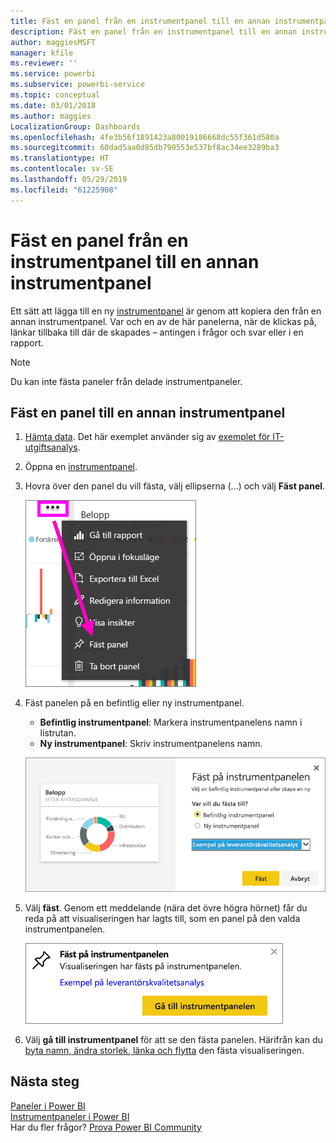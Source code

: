 ```yaml
---
title: Fäst en panel från en instrumentpanel till en annan instrumentpanel
description: Fäst en panel från en instrumentpanel till en annan instrumentpanel
author: maggiesMSFT
manager: kfile
ms.reviewer: ''
ms.service: powerbi
ms.subservice: powerbi-service
ms.topic: conceptual
ms.date: 03/01/2018
ms.author: maggies
LocalizationGroup: Dashboards
ms.openlocfilehash: 4fe3b56f1891423a80019186668dc55f361d580a
ms.sourcegitcommit: 60dad5aa0d85db790553e537bf8ac34ee3289ba3
ms.translationtype: HT
ms.contentlocale: sv-SE
ms.lasthandoff: 05/29/2019
ms.locfileid: "61225908"
---
```

# <a name="pin-a-tile-from-one-dashboard-to-another-dashboard"></a>Fäst en panel från en instrumentpanel till en annan instrumentpanel
Ett sätt att lägga till en ny [instrumentpanel](consumer/end-user-tiles.md) är genom att kopiera den från en annan instrumentpanel. Var och en av de här panelerna, när de klickas på, länkar tillbaka till där de skapades – antingen i frågor och svar eller i en rapport. 

> [!NOTE]
> Du kan inte fästa paneler från delade instrumentpaneler.

## <a name="pin-a-tile-to-another-dashboard"></a>Fäst en panel till en annan instrumentpanel
1. [Hämta data](service-get-data.md). Det här exemplet använder sig av [exemplet för IT-utgiftsanalys](sample-it-spend.md).
2. Öppna en [instrumentpanel](consumer/end-user-dashboards.md).
3. Hovra över den panel du vill fästa, välj ellipserna (...) och välj **Fäst panel**.  
   
   ![ellipsmenyn](media/service-pin-tile-to-another-dashboard/power-bi-pin-another-dash.png)
4. Fäst panelen på en befintlig eller ny instrumentpanel. 
   
   * **Befintlig instrumentpanel**: Markera instrumentpanelens namn i listrutan.
   * **Ny instrumentpanel**: Skriv instrumentpanelens namn.
   
   ![Dialogrutan Fäst på instrumentpanelen](media/service-pin-tile-to-another-dashboard/pbi_pintoanotherdash.png)
5. Välj **fäst**.
   Genom ett meddelande (nära det övre högra hörnet) får du reda på att visualiseringen har lagts till, som en panel på den valda instrumentpanelen.
   
   ![Fönstret Fäst på instrumentpanelen](media/service-pin-tile-to-another-dashboard/power-bi-pin-success.png)
6. Välj **gå till instrumentpanel** för att se den fästa panelen. Härifrån kan du [byta namn, ändra storlek, länka och flytta](service-dashboard-edit-tile.md) den fästa visualiseringen.

## <a name="next-steps"></a>Nästa steg
[Paneler i Power BI](consumer/end-user-tiles.md)  
[Instrumentpaneler i Power BI](consumer/end-user-dashboards.md)  
Har du fler frågor? [Prova Power BI Community](http://community.powerbi.com/)

